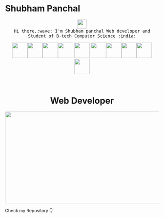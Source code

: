 # Shubham Panchal
<p align="center">
  <img src="https://user-images.githubusercontent.com/37283/35474109-8780aad4-0381-11e8-9dd8-2210d32151bf.png" width="30px">
 <br>
 <samp>
    Hi there,:wave: I'm Shubham panchal Web developer and Student of B-tech Computer Science :india:
  </samp> 
</p>
<p align="center">
<img src="https://logo.letskhabar.com/img?tool=java" width="50px"><img src="https://logo.letskhabar.com/img?tool=spring" width="50px"><img src="https://logo.letskhabar.com/img?tool=python" width="50px"><img src="https://logo.letskhabar.com/img?tool=html" width="50px"> <img src="https://logo.letskhabar.com/img?tool=css" width="50px"> <img src="https://logo.letskhabar.com/img?tool=bootstrap" width="50px"><img src="https://logo.letskhabar.com/img?tool=js" width="50px"><img src="https://logo.letskhabar.com/img?tool=git" width="50px"><img src="https://logo.letskhabar.com/img?tool=github" width="50px"><img src="https://logo.letskhabar.com/img?tool=ubuntu" width="50px">
</p>
<br>

<h1 align="center"> Web Developer </h1>
<p align="center">
<img width="1050" height="300" src="https://www.webzin.in/wp-content/uploads/2014/09/Web-Developer.png">
</p>
Check my Repository 👇
